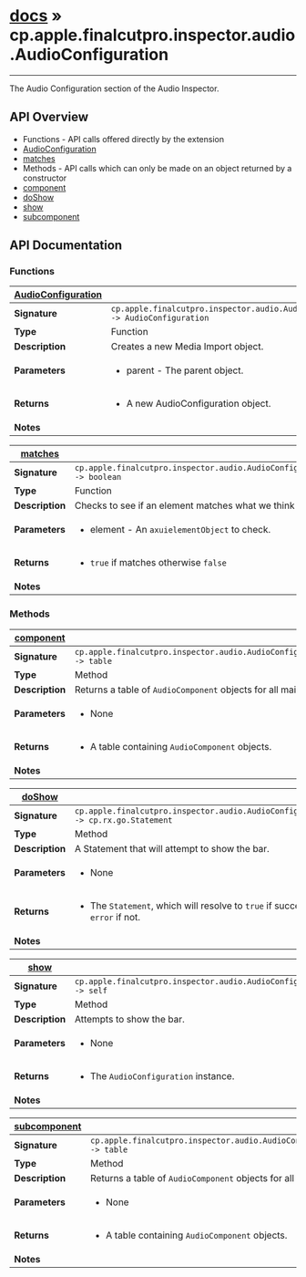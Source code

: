 # [docs](index.md) » cp.apple.finalcutpro.inspector.audio.AudioConfiguration
---

The Audio Configuration section of the Audio Inspector.

## API Overview
* Functions - API calls offered directly by the extension
 * [AudioConfiguration](#AudioConfiguration)
 * [matches](#matches)
* Methods - API calls which can only be made on an object returned by a constructor
 * [component](#component)
 * [doShow](#doShow)
 * [show](#show)
 * [subcomponent](#subcomponent)

## API Documentation

### Functions

| [AudioConfiguration](#AudioConfiguration)         |                                                                                     |
| --------------------------------------------|-------------------------------------------------------------------------------------|
| **Signature**                               | `cp.apple.finalcutpro.inspector.audio.AudioConfiguration(parent) -> AudioConfiguration`                                                                    |
| **Type**                                    | Function                                                                     |
| **Description**                             | Creates a new Media Import object.                                                                     |
| **Parameters**                              | <ul><li>parent - The parent object.</li></ul> |
| **Returns**                                 | <ul><li>A new AudioConfiguration object.</li></ul>          |
| **Notes**                                   | <ul></ul>                |

| [matches](#matches)         |                                                                                     |
| --------------------------------------------|-------------------------------------------------------------------------------------|
| **Signature**                               | `cp.apple.finalcutpro.inspector.audio.AudioConfiguration.matches(element) -> boolean`                                                                    |
| **Type**                                    | Function                                                                     |
| **Description**                             | Checks to see if an element matches what we think it should be.                                                                     |
| **Parameters**                              | <ul><li>element - An `axuielementObject` to check.</li></ul> |
| **Returns**                                 | <ul><li>`true` if matches otherwise `false`</li></ul>          |
| **Notes**                                   | <ul></ul>                |

### Methods

| [component](#component)         |                                                                                     |
| --------------------------------------------|-------------------------------------------------------------------------------------|
| **Signature**                               | `cp.apple.finalcutpro.inspector.audio.AudioConfiguration:component() -> table`                                                                    |
| **Type**                                    | Method                                                                     |
| **Description**                             | Returns a table of `AudioComponent` objects for all main audio components.                                                                     |
| **Parameters**                              | <ul><li>None</li></ul> |
| **Returns**                                 | <ul><li>A table containing `AudioComponent` objects.</li></ul>          |
| **Notes**                                   | <ul></ul>                |

| [doShow](#doShow)         |                                                                                     |
| --------------------------------------------|-------------------------------------------------------------------------------------|
| **Signature**                               | `cp.apple.finalcutpro.inspector.audio.AudioConfiguration:doShow() -> cp.rx.go.Statement`                                                                    |
| **Type**                                    | Method                                                                     |
| **Description**                             | A Statement that will attempt to show the bar.                                                                     |
| **Parameters**                              | <ul><li>None</li></ul> |
| **Returns**                                 | <ul><li>The `Statement`, which will resolve to `true` if successful, or send an `error` if not.</li></ul>          |
| **Notes**                                   | <ul></ul>                |

| [show](#show)         |                                                                                     |
| --------------------------------------------|-------------------------------------------------------------------------------------|
| **Signature**                               | `cp.apple.finalcutpro.inspector.audio.AudioConfiguration:show() -> self`                                                                    |
| **Type**                                    | Method                                                                     |
| **Description**                             | Attempts to show the bar.                                                                     |
| **Parameters**                              | <ul><li>None</li></ul> |
| **Returns**                                 | <ul><li>The `AudioConfiguration` instance.</li></ul>          |
| **Notes**                                   | <ul></ul>                |

| [subcomponent](#subcomponent)         |                                                                                     |
| --------------------------------------------|-------------------------------------------------------------------------------------|
| **Signature**                               | `cp.apple.finalcutpro.inspector.audio.AudioConfiguration:subcomponent() -> table`                                                                    |
| **Type**                                    | Method                                                                     |
| **Description**                             | Returns a table of `AudioComponent` objects for all audio subcomponents.                                                                     |
| **Parameters**                              | <ul><li>None</li></ul> |
| **Returns**                                 | <ul><li>A table containing `AudioComponent` objects.</li></ul>          |
| **Notes**                                   | <ul></ul>                |

